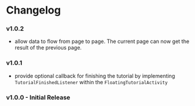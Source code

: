# Changelog

### v1.0.2
* allow data to flow from page to page. The current page can now get the result of the previous page.

### v1.0.1
* provide optional callback for finishing the tutorial by implementing `TutorialFinishedListener` within the `FloatingTutorialActivity`

### v1.0.0 - Initial Release
